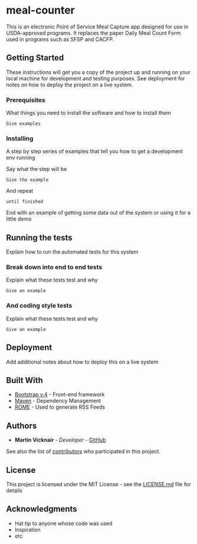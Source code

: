 # meal-counter

This is an electronic Point of Service Meal Capture app designed for use in USDA-approved programs. It replaces the paper Daily Meal Count Form used in programs such as SFSP and CACFP.

## Getting Started

These instructions will get you a copy of the project up and running on your local machine for development and testing purposes. See deployment for notes on how to deploy the project on a live system.

### Prerequisites

What things you need to install the software and how to install them

```
Give examples
```

### Installing

A step by step series of examples that tell you how to get a development env running

Say what the step will be

```
Give the example
```

And repeat

```
until finished
```

End with an example of getting some data out of the system or using it for a little demo

## Running the tests

Explain how to run the automated tests for this system

### Break down into end to end tests

Explain what these tests test and why

```
Give an example
```

### And coding style tests

Explain what these tests test and why

```
Give an example
```

## Deployment

Add additional notes about how to deploy this on a live system

## Built With

* [Bootstrap v.4](https://getbootstrap.com/) - Front-end framework
* [Maven](https://maven.apache.org/) - Dependency Management
* [ROME](https://rometools.github.io/rome/) - Used to generate RSS Feeds

## Authors

* **Martin Vicknair** - *Developer* - [GitHub](https://github.com/martinvicknair)

See also the list of [contributors](https://github.com/martinvicknair/meal-counter/contributors) who participated in this project.

## License

This project is licensed under the MIT License - see the [LICENSE.md](LICENSE.md) file for details

## Acknowledgments

* Hat tip to anyone whose code was used
* Inspiration
* etc
